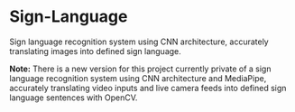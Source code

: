 # Sign-Language
Sign language recognition system using CNN architecture, accurately translating images into defined sign language.

**Note:** There is a new version for this project currently private of a sign language recognition system using CNN architecture and MediaPipe, accurately translating video inputs and live camera feeds into defined sign language sentences with OpenCV.

